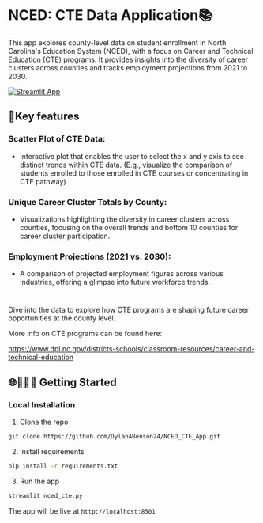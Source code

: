 # NCED: CTE Data Application📚
This app explores county-level data on student enrollment in North Carolina's Education System (NCED), with a focus on Career and Technical Education (CTE) programs. It provides insights into the diversity of career clusters across counties and tracks employment projections from 2021 to 2030.

[![Streamlit App](https://static.streamlit.io/badges/streamlit_badge_black_white.svg)](http://localhost:8501/)

## 🎯Key features

### Scatter Plot of CTE Data:
 - Interactive plot that enables the user to select the x and y axis to see distinct trends within CTE data. (E.g., visualize the comparison of students enrolled to those enrolled in CTE courses or concentrating in CTE pathway)
### Unique Career Cluster Totals by County:
 - Visualizations highlighting the diversity in career clusters across counties, focusing on the overall trends and bottom 10 counties for career cluster participation.
### Employment Projections (2021 vs. 2030):
 - A comparison of projected employment figures across various industries, offering a glimpse into future workforce trends.

# 

Dive into the data to explore how CTE programs are shaping future career opportunities at the county level.

More info on CTE programs can be found here:

https://www.dpi.nc.gov/districts-schools/classroom-resources/career-and-technical-education

## 🌐👨🏻‍💻 Getting Started

### Local Installation

1. Clone the repo

```bash
git clone https://github.com/DylanABenson24/NCED_CTE_App.git
```

2. Install requirements

```bash
pip install -r requirements.txt
```



3. Run the app

```bash
streamlit nced_cte.py
```

The app will be live at ```http://localhost:8501```
